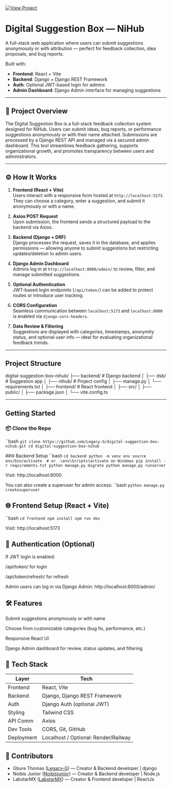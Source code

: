 [![View Project](https://img.shields.io/badge/GitHub-View_Project-2ea44f)](https://github.com/Legacy-G/digital-suggestion-box-nihub)

#  Digital Suggestion Box — NiHub

A full-stack web application where users can submit suggestions anonymously or with attribution — perfect for feedback collection, idea proposals, and bug reports.

Built with:
- **Frontend**: React + Vite
- **Backend**: Django + Django REST Framework
- **Auth**: Optional JWT-based login for admins
- **Admin Dashboard**: Django Admin interface for managing suggestions

---

## 📘 Project Overview

The Digital Suggestion Box is a full-stack feedback collection system designed for NiHub. Users can submit ideas, bug reports, or performance suggestions anonymously or with their name attached. Submissions are processed by a Django REST API and managed via a secured admin dashboard. This tool streamlines feedback gathering, supports organizational growth, and promotes transparency between users and administrators.

---

## ⚙️ How It Works

1. **Frontend (React + Vite)**  
   Users interact with a responsive form hosted at `http://localhost:5173`. They can choose a category, enter a suggestion, and submit it anonymously or with a name.

2. **Axios POST Request**  
   Upon submission, the frontend sends a structured payload to the backend via Axios.

3. **Backend (Django + DRF)**  
   Django processes the request, saves it in the database, and applies permissions — allowing anyone to submit suggestions but restricting updates/deletion to admin users.

4. **Django Admin Dashboard**  
   Admins log in at `http://localhost:8000/admin/` to review, filter, and manage submitted suggestions.

5. **Optional Authentication**  
   JWT-based login endpoints (`/api/token/`) can be added to protect routes or introduce user tracking.

6. **CORS Configuration**  
   Seamless communication between `localhost:5173` and `localhost:8000` is enabled via `django-cors-headers`.

7. **Data Review & Filtering**  
   Suggestions are displayed with categories, timestamps, anonymity status, and optional user info — ideal for evaluating organizational feedback trends.

---

##  Project Structure
digital-suggestion-box-nihub/
├── backend/           # Django backend
│   ├── dsb/           # Suggestion app
│   ├── nihub/         # Project config
│   ├── manage.py
│   └── requirements.txt
│
├── frontend/          # React frontend
│   ├── src/
│   ├── public/
│   ├── package.json
│   └── vite.config.ts


---

## Getting Started

### 📦 Clone the Repo
``bash
`git clone https://github.com/Legacy-G/digital-suggestion-box-nihub.git
cd digital-suggestion-box-nihub`

##🌐 Backend Setup
``bash
`cd backend
python -m venv env
source env/bin/activate  # or .\env\Scripts\activate on Windows
pip install -r requirements.txt
python manage.py migrate
python manage.py runserver`

Visit: http://localhost:8000

You can also create a superuser for admin access:
``bash
`python manage.py createsuperuser`

## 🌐 Frontend Setup (React + Vite)
``bash
`cd frontend
npm install
npm run dev`

Visit: http://localhost:5173

## 🔐 Authentication (Optional)
If JWT login is enabled:

/api/token/ for login

/api/token/refresh/ for refresh

Admin users can log in via Django Admin: http://localhost:8000/admin/

## 🛠️ Features
Submit suggestions anonymously or with name

Choose from customizable categories (bug fix, performance, etc.)

Responsive React UI

Django Admin dashboard for review, status updates, and filtering


## 🧰 Tech Stack

| Layer      | Tech                                 |
|------------|--------------------------------------|
| Frontend   | React, Vite                          |
| Backend    | Django, Django REST Framework        |
| Auth       | Django Auth (optional JWT)           |
| Styling    | Tailwind CSS                         |
| API Comm   | Axios                                |
| Dev Tools  | CORS, Git, GitHub                    |
| Deployment | Localhost / Optional: Render/Railway |

## 👥 Contributors

- Gbure Thomas ([Legacy-G](https://github.com/Legacy-G)) — Creator & Backend developer | django
- Noibis Junior ([Noibisjunior](https://github.com/Noibisjunior)) — Creator & Backend developer | Node.js
- LabstarMX ([LabstarMX](https://github.com/LabstarMX)) — Creator & Frontend developer | ReactJs
